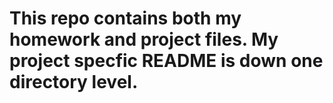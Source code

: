 # This repo contains both my homework and project files. My project specfic README is down one directory level.   